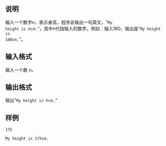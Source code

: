 <h2>说明</h2>

输入一个数字$n$，表示身高，程序会输出一句英文，"<code>My height is </code>$n$<code>cm.</code>”，其中$n$代指输入的数字。例如：输入$180$，输出是“<code>My height is 180cm.</code>”。
<h2>输入格式</h2>

输入一个数 $n$。

<h2>输出格式</h2>

输出"<code>My height is </code>$n$<code>cm.</code>"

<h2>样例</h2>
<pre><code class="language-input1">175</code></pre><pre><code class="language-output1">My height is 175cm.</code></pre>
